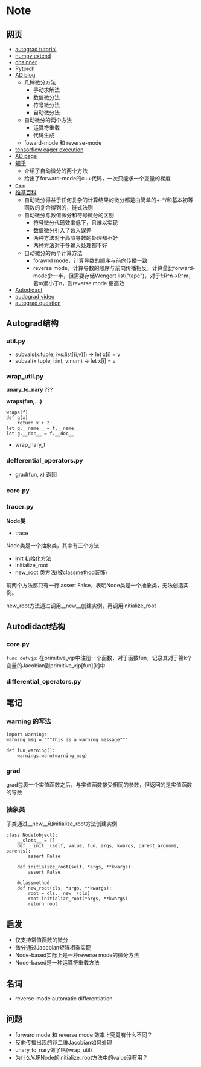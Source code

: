 # Note
## 网页
* [autograd tutorial](https://github.com/HIPS/autograd/blob/master/docs/tutorial.md)
* [numpy extend](https://docs.scipy.org/doc/numpy-1.15.1/user/c-info.how-to-extend.html)
* [chainner](https://github.com/chainer/chainer)
* [Pytorch](https://openreview.net/pdf?id=BJJsrmfCZ
)
* [AD blog](https://blog.csdn.net/daniel_ustc/article/details/77133329)
    * 几种微分方法
        * 手动求解法
        * 数值微分法
        * 符号微分法
        * 自动微分法
    * 自动微分的两个方法
        * 运算符重载
        * 代码生成
    * foward-mode 和 reverse-mode
* [tensorflow eager execution](https://www.jianshu.com/p/9a212532e319)
* [AD page](http://www.autodiff.org/)
* [知乎](https://www.zhihu.com/question/48356514/answer/123290631)
    * 介绍了自动微分的两个方法
    * 给出了forward-mode的c++代码，一次只能求一个变量的梯度
* [c++](http://www.met.reading.ac.uk/~swrhgnrj/publications/adept.pdf)
* [维基百科](https://en.wikipedia.org/wiki/Automatic_differentiation)
    * 自动微分得益于任何复杂的计算结果的微分都是由简单的+-*/和基本初等函数的复合得到的，链式法则
    * 自动微分与数值微分和符号微分的区别
        * 符号微分代码效率低下，且难以实现
        * 数值微分引入了舍入误差
        * 两种方法对于高阶导数的处理都不好
        * 两种方法对于多输入处理都不好
    * 自动微分的两个计算方法
        * forawrd mode，计算导数的顺序与前向传播一致
        * reverse mode，计算导数的顺序与前向传播相反，计算量比forward-mode少一半，但需要存储Wengert list("tape")，对于f:R^n->R^m，若m远小于n，则reverse mode 更高效
* [Autodidact](https://github.com/mattjj/autodidact)
* [audograd video](http://videolectures.net/deeplearning2017_johnson_automatic_differentiation/)
* [autograd question](https://www.reddit.com/r/MachineLearning/comments/8ep130/d_how_does_autograd_work/)
## Autograd结构
### util.py
* subvals(x:tuple, ivs:list[(i,v)]) -> let x[i] = v 
* subval(x:tuple, i:int, v:num) -> let x[i] = v
### wrap_util.py
**unary_to_nary** ???

**wraps(fun,...)**
```angular2html
wraps(f)
def g(x)
    return x + 2
let g.__name__ = f.__name__
let g.__doc__ = f.__doc__
```
* wrap_nary_f
### defferential_operators.py
* grad(fun, x) 返回

### core.py

### tracer.py
**Node类**
* trace

Node类是一个抽象类，其中有三个方法
* __init__ 初始化方法
* initialize_root
* new_root 类方法(被classmethod装饰)

前两个方法都只有一行 assert False，表明Node类是一个抽象类，无法创造实例。

new_root方法通过调用__new__创建实例，再调用initialize_root


## Autodidact结构

### core.py
`func defvjp`:
在primitive_vjp中注册一个函数，对于函数fun，记录其对于第k个变量的Jacobian到primitive_vjp[fun][k]中


### differential_operators.py


## 笔记
### warning 的写法
```angular2html
import warnings
warning_msg = """This is a warning message"""

def fun_warning():
    warnings.warn(warning_msg)

```

### grad
grad包裹一个实值函数之后，与实值函数接受相同的参数，但返回的是实值函数的导数

### 抽象类
子类通过__new__和initialize_root方法创建实例
```angular2html
class Node(object):
    __slots__ = []
    def __init__(self, value, fun, args, kwargs, parent_argnums, parents):
        assert False

    def initialize_root(self, *args, **kwargs):
        assert False

    @classmethod
    def new_root(cls, *args, **kwargs):
        root = cls.__new__(cls)
        root.initialize_root(*args, **kwargs)
        return root
```

## 启发
* 仅支持常值函数的微分
* 微分通过Jacobian矩阵相乘实现
* Node-based实际上是一种reverse mode的微分方法
* Node-based是一种运算符重载方法

## 名词
* reverse-mode automatic differentiation

## 问题
* forward mode 和 reverse mode 效率上究竟有什么不同？
* 反向传播出现的非二维Jacobian如何处理
* unary_to_nary做了啥(wrap_util)
* 为什么VJPNode的initialize_root方法中的value没有用？
